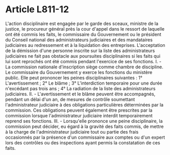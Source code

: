 # Article L811-12

L'action disciplinaire est engagée par le garde des sceaux, ministre de la justice, le procureur général près la cour d'appel dans le ressort de laquelle ont été commis les faits, le commissaire du Gouvernement ou le président du Conseil national des administrateurs judiciaires et des mandataires judiciaires au redressement et à la liquidation des entreprises. L'acceptation de la démission d'une personne inscrite sur la liste des administrateurs judiciaires ne fait pas obstacle aux poursuites disciplinaires si les faits qui lui sont reprochés ont été commis pendant l'exercice de ses fonctions.    I. - La commission nationale d'inscription siège comme chambre de discipline. Le commissaire du Gouvernement y exerce les fonctions du ministère public. Elle peut prononcer les peines disciplinaires suivantes :   1° L'avertissement ;   2° Le blâme ;   3° L'interdiction temporaire pour une durée n'excédant pas trois ans ;   4° La radiation de la liste des administrateurs judiciaires.   II. - L'avertissement et le blâme peuvent être accompagnés, pendant un délai d'un an, de mesures de contrôle soumettant l'administrateur judiciaire à des obligations particulières déterminées par la commission. Ces obligations peuvent également être prescrites par la commission lorsque l'administrateur judiciaire interdit temporairement reprend ses fonctions.   III. - Lorsqu'elle prononce une peine disciplinaire, la commission peut décider, eu égard à la gravité des faits commis, de mettre à la charge de l'administrateur judiciaire tout ou partie des frais occasionnés par la présence d'un commissaire aux comptes ou d'un expert lors des contrôles ou des inspections ayant permis la constatation de ces faits.